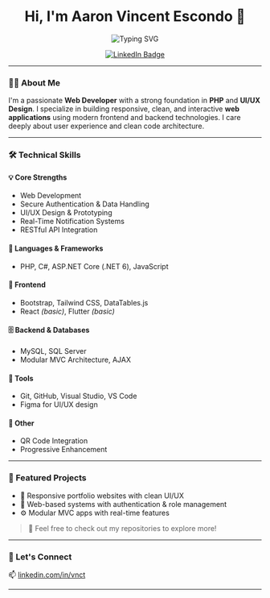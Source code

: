 <h1 align="center">Hi, I'm Aaron Vincent Escondo 👋</h1>

<!-- Typing animation using an SVG -->
<p align="center">
  <img src="https://readme-typing-svg.demolab.com?font=Fira+Code&size=20&pause=1000&color=333333&center=true&vCenter=true&width=600&lines=Web+Developer;Frontend+Developer;PHP+%7C+Bootstrap+%7C+JavaScript;Responsive+UI%2FUX+Design" alt="Typing SVG" />
</p>

<p align="center">
  <a href="https://www.linkedin.com/in/vnct">
    <img src="https://img.shields.io/badge/LinkedIn-%230077B5.svg?style=for-the-badge&logo=linkedin&logoColor=white" alt="LinkedIn Badge"/>
  </a>
</p>

---

### 🧑‍💻 About Me

I'm a passionate **Web Developer** with a strong foundation in **PHP** and **UI/UX Design**. I specialize in building responsive, clean, and interactive **web applications** using modern frontend and backend technologies. I care deeply about user experience and clean code architecture.

---

### 🛠 Technical Skills

#### 💡 Core Strengths
- Web Development
- Secure Authentication & Data Handling
- UI/UX Design & Prototyping
- Real-Time Notification Systems
- RESTful API Integration

#### 🔧 Languages & Frameworks
- PHP, C#, ASP.NET Core (.NET 6), JavaScript

#### 🎨 Frontend
- Bootstrap, Tailwind CSS, DataTables.js  
- React *(basic)*, Flutter *(basic)*

#### 🗄️ Backend & Databases
- MySQL, SQL Server  
- Modular MVC Architecture, AJAX

#### 🧰 Tools
- Git, GitHub, Visual Studio, VS Code  
- Figma for UI/UX design

#### 🎯 Other
- QR Code Integration  
- Progressive Enhancement

---

### 🚀 Featured Projects

- 🔗 Responsive portfolio websites with clean UI/UX
- 🧾 Web-based systems with authentication & role management
- ⚙️ Modular MVC apps with real-time features

> 💬 Feel free to check out my repositories to explore more!

---

### 🤝 Let's Connect

📫 [linkedin.com/in/vnct](https://www.linkedin.com/in/vnct)

---

<!-- Optional: Add profile image if you'd like
<p align="center">
  <img src="https://avatars.githubusercontent.com/u/YOUR_ID?v=4" width="120" />
</p>
-->
